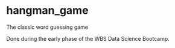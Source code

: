 # hangman_game
The classic word guessing game

Done during the early phase of the WBS Data Science Bootcamp.
